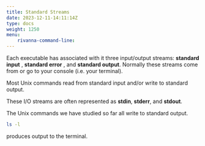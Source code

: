 ```yaml
---
title: Standard Streams
date: 2023-12-11-14:11:14Z
type: docs 
weight: 1250
menu: 
    rivanna-command-line:
---
```


Each executable has associated with it three input/output streams:  __standard input__ ,  __standard error__ , and  __standard output__.  Normally these streams come from or go to your console (i.e. your terminal).

Most Unix commands read from standard input and/or write to standard output.

These I/O streams are often represented as  __stdin__,  __stderr__, and  __stdout__.

The Unix commands we have studied so far all write to standard output.

```bash
ls -l
```
produces output to the terminal.

